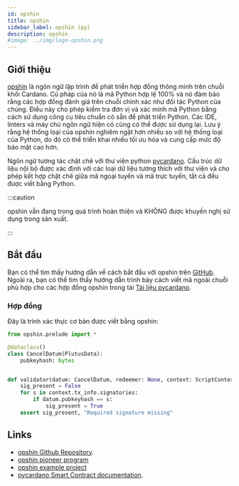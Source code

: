 ```yaml
---
id: opshin
title: opshin 
sidebar_label: opshin (py)
description: opshin
#image: ../img/logo-opshin.png
--- 
```


## Giới thiệu

[opshin](https://github.com/OpShin/opshin) là ngôn ngữ lập trình để phát triển hợp đồng thông minh trên chuỗi khối Cardano. Cú pháp của nó là mã Python hợp lệ 100% và nó đảm bảo rằng các hợp đồng đánh giá trên chuỗi chính xác như đối tác Python của chúng. Điều này cho phép kiểm tra đơn vị và xác minh mã Python bằng cách sử dụng công cụ tiêu chuẩn có sẵn để phát triển Python. Các IDE, linters và máy chủ ngôn ngữ hiện có cũng có thể được sử dụng lại. Lưu ý rằng hệ thống loại của opshin nghiêm ngặt hơn nhiều so với hệ thống loại của Python, do đó có thể triển khai nhiều tối ưu hóa và cung cấp mức độ bảo mật cao hơn.

Ngôn ngữ tương tác chặt chẽ với thư viện python [pycardano](https://pycardano.readthedocs.io/en/latest/index.html).
Cấu trúc dữ liệu nội bộ được xác định với các loại dữ liệu tương thích với thư viện và cho phép kết hợp chặt chẽ giữa mã ngoại tuyến và mã trực tuyến, tất cả đều được viết bằng Python.

:::caution

opshin vẫn đang trong quá trình hoàn thiện và KHÔNG được khuyến nghị sử dụng trong sản xuất.

:::

## Bắt đầu

Bạn có thể tìm thấy hướng dẫn về cách bắt đầu với opshin trên [GitHub](https://github.com/OpShin/opshin).
Ngoài ra, bạn có thể tìm thấy hướng dẫn trình bày cách viết mã ngoài chuỗi phù hợp cho các hợp đồng opshin trong tài [Tài liệu pycardano](https://pycardano.readthedocs.io/en/latest/guides/plutus.html).


### Hợp đồng

Đây là trình xác thực cơ bản được viết bằng opshin:

```python
from opshin.prelude import *

@dataclass()
class CancelDatum(PlutusData):
    pubkeyhash: bytes


def validator(datum: CancelDatum, redeemer: None, context: ScriptContext) -> None:
    sig_present = False
    for s in context.tx_info.signatories:
        if datum.pubkeyhash == s:
            sig_present = True
    assert sig_present, "Required signature missing"
```


## Links
- [opshin Github Repository](https://github.com/OpShin/opshin).
- [opshin pioneer program](https://github.com/OpShin/opshin-pioneer-program)
- [opshin example project](https://github.com/OpShin/opshin-example)
- [pycardano Smart Contract documentation](https://pycardano.readthedocs.io/en/latest/guides/plutus.html).

